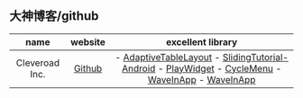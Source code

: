 ## 大神博客/github

|name|website|excellent library|
|:--:|:-----:|:---------------:|
|Cleveroad Inc.|[Github](https://github.com/Cleveroad)|- [AdaptiveTableLayout](https://github.com/Cleveroad/AdaptiveTableLayout) - [SlidingTutorial-Android](https://github.com/Cleveroad/SlidingTutorial-Android) - [PlayWidget](https://github.com/Cleveroad/PlayWidget) - [CycleMenu](https://github.com/Cleveroad/CycleMenu) - [WaveInApp](https://github.com/Cleveroad/WaveInApp) - [WaveInApp](https://github.com/Cleveroad/WaveInApp)|

